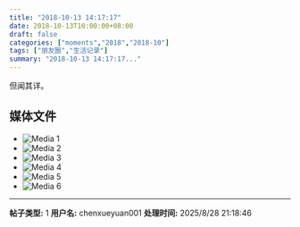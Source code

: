 ```yaml
---
title: "2018-10-13 14:17:17"
date: 2018-10-13T10:00:00+08:00
draft: false
categories: ["moments","2018","2018-10"]
tags: ["朋友圈","生活记录"]
summary: "2018-10-13 14:17:17..."
---
```


但闻其详。

## 媒体文件

- ![Media 1](/Moments/photos/2018-10-13/201810131417170.jpg)
- ![Media 2](/Moments/photos/2018-10-13/201810131417171.jpg)
- ![Media 3](/Moments/photos/2018-10-13/201810131417172.jpg)
- ![Media 4](/Moments/photos/2018-10-13/201810131417173.jpg)
- ![Media 5](/Moments/photos/2018-10-13/201810131417174.jpg)
- ![Media 6](/Moments/photos/2018-10-13/201810131417175.jpg)

---

**帖子类型:** 1
**用户名:** chenxueyuan001
**处理时间:** 2025/8/28 21:18:46